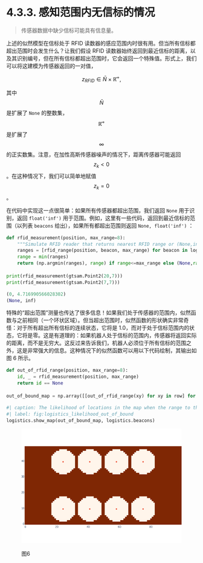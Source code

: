 # 4.3.3. 感知范围内无信标的情况

> 传感器数据中缺少信标可能具有信息量。

上述的似然模型在信标处于 RFID 读数器的感应范围内时很有用。但当所有信标都超出范围时会发生什么？让我们假设 RFID 读数器始终返回到最近信标的距离，以及其识别编号，但在所有信标都超出范围时，它会返回一个特殊值。形式上，我们可以将这建模为传感器返回的一对值，

$$\begin{equation}
 z_{RFID}\in \bar{N} \times \mathbb{\bar{R}}^+,
 \end{equation}$$

其中$$\bar{N}$$是扩展了 `None` 的整数集， $$\mathbb{\bar{R}}^+$$是扩展了$$\infty$$的正实数集。注意，在加性高斯传感器噪声的情况下，距离传感器可能返回$$z_k < 0$$。在这种情况下，我们可以简单地赋值$$z_k = 0$$。

在代码中实现这一点很简单：如果所有传感器都超出范围，我们返回 `None` 用于识别，返回 `float('inf')` 用于范围。例如，这里有一些代码，返回到最近信标的范围（以列表 `beacons` 给出），如果所有都超出范围则返回 `None, float('inf')` ：

```python
def rfid_measurement(position, max_range=8):
    """Simulate RFID reader that returns nearest RFID range or (None,inf)."""
    ranges = [rfid_range(position, beacon, max_range) for beacon in logistics.beacons]
    range = min(ranges)
    return (np.argmin(ranges), range) if range<=max_range else (None,range)

print(rfid_measurement(gtsam.Point2(20,7)))
print(rfid_measurement(gtsam.Point2(7,7)))
```

```python
(0, 4.716990566028302)
(None, inf)
```

特殊的“超出范围”测量也传达了很多信息！如果我们处于传感器的范围内，似然函数与之前相同（一个环状区域）。但当超出范围时，似然函数的形状确实非常奇怪：对于所有超出所有信标的连续状态，它将是 1.0，而对于处于信标范围内的状态，它将是零。这是有道理的：如果机器人处于信标的范围内，传感器将返回实际的距离，而不是无穷大。这反过来告诉我们，机器人必须位于所有信标的范围之外，这是非常强大的信息。这种情况下的似然函数可以用以下代码绘制，其输出如图 6 所示。

```python
def out_of_rfid_range(position, max_range=8):
    id, _ = rfid_measurement(position, max_range)
    return id == None

out_of_bound_map = np.array([[out_of_rfid_range(xy) for xy in row] for row in logistics.map_coords])
```

```python
#| caption: The likelihood of locations in the map when the range to the nearest beacon is out of range.
#| label: fig:logistics_likelihood_out_of_bound
logistics.show_map(out_of_bound_map, logistics.beacons)
```

<figure><img src="../../.gitbook/assets/image (1).png" alt=""><figcaption><p>图6</p></figcaption></figure>
